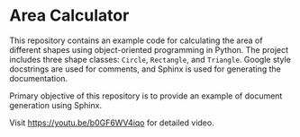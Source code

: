 # Area Calculator

This repository contains an example code for calculating the area of different shapes using object-oriented programming in Python. The project includes three shape classes: `Circle`, `Rectangle`, and `Triangle`. Google style docstrings are used for comments, and Sphinx is used for generating the documentation.

Primary objective of this repository is to provide an example of document generation using Sphinx.


Visit https://youtu.be/b0GF6WV4iqo for detailed video.
